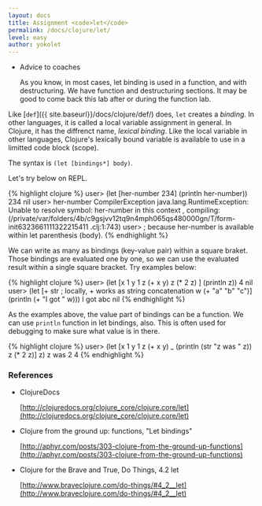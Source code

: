 ```yaml
---
layout: docs
title: Assignment <code>let</code>
permalink: /docs/clojure/let/
level: easy
author: yokolet
---
```


- Advice to coaches

    As you know, in most cases, let binding is used in a function, and with destructuring.
    We have function and destructuring sections.
    It may be good to come back this lab after or during the function lab.

Like [`def`]({{ site.baseurl}}/docs/clojure/def/) does, `let` creates a *binding*.
In other languages, it is called a local variable assignment in general.
In Clojure, it has the diffrenct name, *lexical binding*.
Like the local variable in other languages, Clojure's lexically bound variable is available to
use in a limitted code block (scope).

The syntax is `(let [bindings*] body)`.

Let's try below on REPL.

{% highlight clojure %}
user> (let [her-number 234] (println her-number))
234
nil
user> her-number
CompilerException java.lang.RuntimeException: Unable to resolve symbol: her-number in this context
, compiling:(/private/var/folders/4b/c9gsjvv12tq9n4mph065qs480000gn/T/form-init6323661111322215411
.clj:1:743)
user> ; because her-number is available within let parenthesis (body).
{% endhighlight %}

We can write as many as bindings (key-value pair) within a square braket.
Those bindings are evaluated one by one, so we can use the evaluated result
within a single square bracket. Try examples below:

{% highlight clojure %}
user> (let [x 1
            y 1
            z (+ x y)
            z (* 2 z) ] (println z))
4
nil
user> (let [+ str    ; locally, + works as string concatenation
            w (+ "a" "b" "c")]
        (println (+ "I got " w)))
I got abc
nil
{% endhighlight %}


As the examples above, the value part of bindings can be a function.
We can use `println` function in let bindings, also.
This is often used for debugging to make sure what value is in there.


{% highlight clojure %}
user> (let [x 1
            y 1
            z (+ x y)
            _ (println (str "z was " z))
            z (* 2 z)]
        z)
z was 2
4
{% endhighlight %}


### References

- ClojureDocs

    [http://clojuredocs.org/clojure_core/clojure.core/let](http://clojuredocs.org/clojure_core/clojure.core/let)

- Clojure from the ground up: functions, "Let bindings"

    [http://aphyr.com/posts/303-clojure-from-the-ground-up-functions](http://aphyr.com/posts/303-clojure-from-the-ground-up-functions)

- Clojure for the Brave and True, Do Things, 4.2 let

    [http://www.braveclojure.com/do-things/#4_2__let](http://www.braveclojure.com/do-things/#4_2__let)